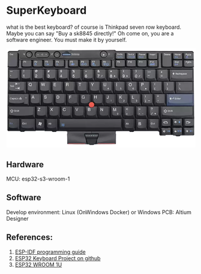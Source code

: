 # SuperKeyboard

what is the best keyboard? of course is Thinkpad seven row keyboard.
Maybe you can say "Buy a sk8845 directly!" Oh come on, you are a software engineer.  You must make it by yourself.


![帅不帅](https://github.com/megahertz66/SuperKeyboard/blob/main/picture/ThinkpadSevenRowKeyboard.png)


## Hardware
MCU: esp32-s3-wroom-1



## Software
Develop environment:  Linux (OnWindows Docker) or Windows
PCB:  Altium Designer


## References:
1.  [ESP-IDF programming guide](https://docs.espressif.com/projects/esp-idf/zh_CN/latest/esp32/get-started/index.html)
2.  [ESP32 Keyboard Project on github](https://github.com/megahertz66/esp32s3-keyboard)
3.  [ESP32 WROOM 1U](https://www.espressif.com.cn/zh-hans/support/documents/technical-documents?keys=&field_type_tid%5B%5D=838)
